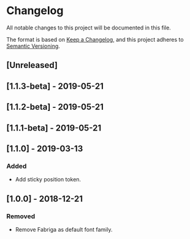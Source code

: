 # Changelog
All notable changes to this project will be documented in this file.

The format is based on [Keep a Changelog](https://keepachangelog.com/en/1.0.0/),
and this project adheres to [Semantic Versioning](https://semver.org/spec/v2.0.0.html).

## [Unreleased]

## [1.1.3-beta] - 2019-05-21

## [1.1.2-beta] - 2019-05-21

## [1.1.1-beta] - 2019-05-21

## [1.1.0] - 2019-03-13
### Added
- Add sticky position token.

## [1.0.0] - 2018-12-21

### Removed

- Remove Fabriga as default font family.
